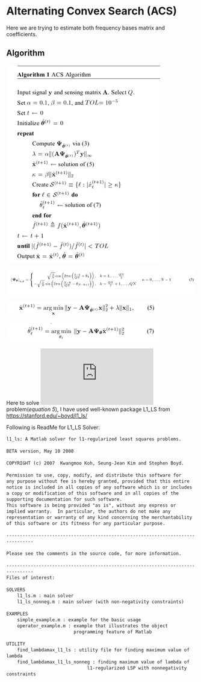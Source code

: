 # Alternating Convex Search (ACS)

Here we are trying to estimate both frequency bases matrix and coefficients.

## Algorithm

![Algo Image](readmeImages/algo.png)

![Algo Image](readmeImages/eq3.png)

![Algo Image](readmeImages/eq5.png)

![Algo Image](readmeImages/eq7.png)

Here to solve ![l2-l1](https://latex.codecogs.com/gif.latex?%5Cdpi%7B100%7D%20%5Cfn_cs%20l_2-l_1) problem(*equation 5*), I have used well-known package L1_LS from https://stanford.edu/~boyd/l1_ls/

Following is ReadMe for L1_LS Solver:
```
l1_ls: A Matlab solver for l1-regularized least squares problems.

BETA version, May 10 2008

COPYRIGHT (c) 2007  Kwangmoo Koh, Seung-Jean Kim and Stephen Boyd.

Permission to use, copy, modify, and distribute this software for
any purpose without fee is hereby granted, provided that this entire
notice is included in all copies of any software which is or includes
a copy or modification of this software and in all copies of the
supporting documentation for such software.
This software is being provided "as is", without any express or
implied warranty.  In particular, the authors do not make any
representation or warranty of any kind concerning the merchantability
of this software or its fitness for any particular purpose.

--------------------------------------------------------------------------------

Please see the comments in the source code, for more information.

--------------------------------------------------------------------------------
Files of interest:

SOLVERS
    l1_ls.m : main solver
    l1_ls_nonneg.m : main solver (with non-negativity constraints)

EXAMPLES
    simple_example.m : example for the basic usage
    operator_example.m : example that illustrates the object 
                         programming feature of Matlab

UTILITY
    find_lambdamax_l1_ls : utility file for finding maximum value of lambda
    find_lambdamax_l1_ls_nonneg : finding maximum value of lambda of
                              l1-regularized LSP with nonnegativity constraints

```
